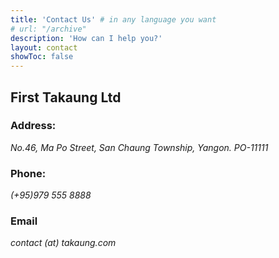 ```yaml
---
title: 'Contact Us' # in any language you want
# url: "/archive"
description: 'How can I help you?'
layout: contact
showToc: false
---
```


## First Takaung Ltd
### Address: 
_No.46, Ma Po Street, San Chaung Township, Yangon. PO-11111_

### Phone:
_(+95)979 555 8888_

### Email
_contact (at) takaung.com_
